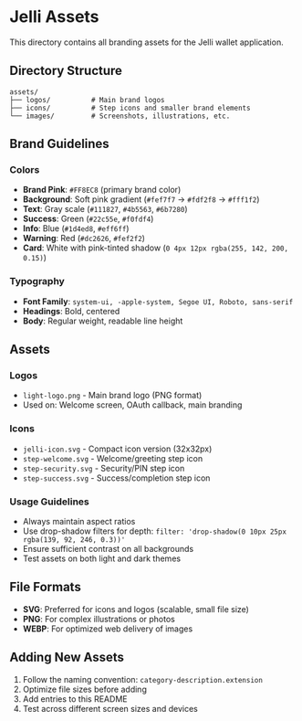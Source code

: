 # Jelli Assets

This directory contains all branding assets for the Jelli wallet application.

## Directory Structure

```
assets/
├── logos/          # Main brand logos
├── icons/          # Step icons and smaller brand elements  
└── images/         # Screenshots, illustrations, etc.
```

## Brand Guidelines

### Colors
- **Brand Pink**: `#FF8EC8` (primary brand color)
- **Background**: Soft pink gradient (`#fef7f7` → `#fdf2f8` → `#fff1f2`)
- **Text**: Gray scale (`#111827`, `#4b5563`, `#6b7280`)
- **Success**: Green (`#22c55e`, `#f0fdf4`)
- **Info**: Blue (`#1d4ed8`, `#eff6ff`)
- **Warning**: Red (`#dc2626`, `#fef2f2`)
- **Card**: White with pink-tinted shadow (`0 4px 12px rgba(255, 142, 200, 0.15)`)

### Typography
- **Font Family**: `system-ui, -apple-system, Segoe UI, Roboto, sans-serif`
- **Headings**: Bold, centered
- **Body**: Regular weight, readable line height

## Assets

### Logos
- `light-logo.png` - Main brand logo (PNG format)
- Used on: Welcome screen, OAuth callback, main branding

### Icons  
- `jelli-icon.svg` - Compact icon version (32x32px)
- `step-welcome.svg` - Welcome/greeting step icon
- `step-security.svg` - Security/PIN step icon  
- `step-success.svg` - Success/completion step icon

### Usage Guidelines
- Always maintain aspect ratios
- Use drop-shadow filters for depth: `filter: 'drop-shadow(0 10px 25px rgba(139, 92, 246, 0.3))'`
- Ensure sufficient contrast on all backgrounds
- Test assets on both light and dark themes

## File Formats
- **SVG**: Preferred for icons and logos (scalable, small file size)
- **PNG**: For complex illustrations or photos
- **WEBP**: For optimized web delivery of images

## Adding New Assets
1. Follow the naming convention: `category-description.extension`
2. Optimize file sizes before adding
3. Add entries to this README
4. Test across different screen sizes and devices
